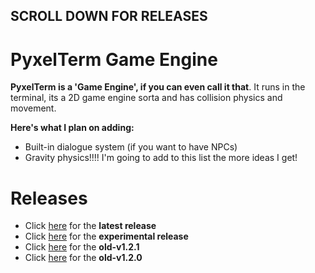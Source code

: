 ## **SCROLL DOWN FOR RELEASES**

# **PyxelTerm Game Engine**

**PyxelTerm is a 'Game Engine', if you can even call it that**. It runs in the terminal, its a 2D game engine sorta and has collision physics and movement.

**Here's what I plan on adding:**

- Built-in dialogue system (if you want to have NPCs)
- Gravity physics!!!!
I'm going to add to this list the more ideas I get!

# Releases
- Click [here](https://github.com/FinalFenetix/PixelPython/releases/tag/latest) for the **latest release**
- Click [here](https://github.com/FinalFenetix/PixelPython/releases/experimental) for the **experimental release**
- Click [here](https://github.com/FinalFenetix/PixelPython/releases/tag/old-v1.2.1) for the **old-v1.2.1**
- Click [here](https://github.com/FinalFenetix/PixelPython/releases/tag/old-v1.2.0) for the **old-v1.2.0**
